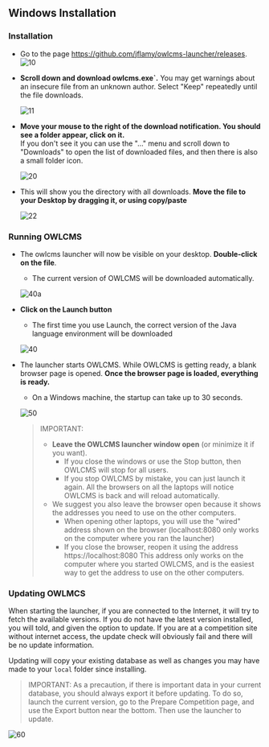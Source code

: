 ## Windows Installation

### Installation

- Go to the page https://github.com/jflamy/owlcms-launcher/releases.
  ![10](nimg/1100windows/10.png)

- **Scroll down and download owlcms.exe`.** 
  You may get warnings about an insecure file from an unknown author.  Select "Keep" repeatedly until the file downloads.

  ![11](nimg/1100windows/11.png)

- **Move your mouse to the right of the download notification.  You should see a folder appear, click on it.**  
  If you don't see it you can use the "..." menu and scroll down to "Downloads" to open the list of downloaded files, and then there is also a small folder icon.

  ![20](nimg/1100windows/20.png)

- This will show you the directory with all downloads.  **Move the file to your Desktop by dragging it, or using copy/paste**

  ![22](nimg/1100windows/30.png)

### Running OWLCMS

- The owlcms launcher will now be visible on your desktop. **Double-click on the file**.

  - The current version of OWLCMS will be downloaded automatically.

  ![40a](nimg/1100windows/40a.png)

- **Click on the Launch button**

  - The first time you use Launch, the correct version of the Java language environment will be downloaded

  ![40](nimg/1100windows/40.png)

- The launcher starts OWLCMS.  While OWLCMS is getting ready, a blank browser page is opened. 
  **Once the browser page is loaded, everything is ready.**

  - On a Windows machine, the startup can take up to 30 seconds.

  ![50](nimg/1100windows/50.png)

  > IMPORTANT: 
  >
  > - **Leave the OWLCMS launcher window open** (or minimize it if you want).  
  >   - If you close the windows or use the Stop button, then OWLCMS will stop for all users.
  >   - If you stop OWLCMS by mistake, you can just launch it again.  All the browsers on all the laptops will notice OWLCMS is back and will reload automatically.
  > - We suggest you also leave the browser open because it shows the addresses you need to use on the other computers.
  >   - When opening other laptops, you will use the "wired" address shown on the browser (localhost:8080 only works on the computer where you ran the launcher)
  >   - If you close the browser, reopen it using the address https://localhost:8080  This address only works on the computer where you started OWLCMS, and is the easiest way to get the address to use on the other computers.

### Updating OWLMCS

When starting the launcher, if you are connected to the Internet, it will try to fetch the available versions.  If you do not have the latest version installed, you will told, and given the option to update.  If you are at a competition site without internet access, the update check will obviously fail and there will be no update information.

Updating will copy your existing database as well as changes you may have made to your `local` folder since installing.

> IMPORTANT: As a precaution, if there is important data in your current database, you should always export it before updating. To do so, launch the current version, go to the Prepare Competition page, and use the Export button near the bottom.  Then use the launcher to update.

![60](nimg/1100windows/60.png)